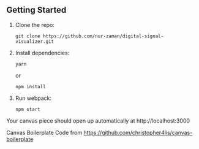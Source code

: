 ## Getting Started

1.  Clone the repo:

        git clone https://github.com/nur-zaman/digital-signal-visualizer.git

2.  Install dependencies:

        yarn

    or

        npm install

3.  Run webpack:

        npm start

Your canvas piece should open up automatically at http://localhost:3000 

Canvas Boilerplate Code from https://github.com/christopher4lis/canvas-boilerplate 